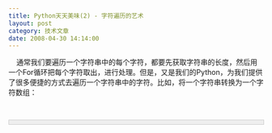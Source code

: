 ```yaml
---
title: Python天天美味(2) - 字符遍历的艺术
layout: post
category: 技术文章
date: 2008-04-30 14:14:00
---
```


&nbsp;&nbsp;&nbsp; 通常我们要遍历一个字符串中的每个字符，都要先获取字符串的长度，然后用一个For循环把每个字符取出，进行处理。但是，又是我们的Python，为我们提供了很多便捷的方式去遍历一个字符串中的字符。比如，将一个字符串转换为一个字符数组：

&nbsp;&nbsp;&nbsp; 

<div style="border: 1px solid #cccccc; padding: 4px 5px 4px 4px; background-color: #eeeeee; font-size: 13px; width: 98%;"><!--

Code highlighting produced by Actipro CodeHighlighter (freeware)

http://www.CodeHighlighter.com/

-->![](http://www.cnblogs.com/Images/OutliningIndicators/None.gif)<span style="color: #000000;">theList&nbsp;</span><span style="color: #000000;">=</span><span style="color: #000000;">&nbsp;list(theString)</span></div>

&nbsp;&nbsp;&nbsp; 同时，我们可以方便的通过for语句进行遍历：

<div style="border: 1px solid #cccccc; padding: 4px 5px 4px 4px; background-color: #eeeeee; font-size: 13px; width: 98%;"><!--

Code highlighting produced by Actipro CodeHighlighter (freeware)

http://www.CodeHighlighter.com/

-->![](http://www.cnblogs.com/Images/OutliningIndicators/None.gif)<span style="color: #000000;">for c in theString:

</span><span style="color: #000000;">&nbsp;&nbsp;&nbsp;&nbsp;&nbsp;&nbsp; do_something_with(c)

</span></div>

&nbsp;&nbsp;&nbsp;&nbsp;
甚者，使用这样的语句：

<div style="border: 1px solid #cccccc; padding: 4px 5px 4px 4px; background-color: #eeeeee; font-size: 13px; width: 98%;"><!--

Code highlighting produced by Actipro CodeHighlighter (freeware)

http://www.CodeHighlighter.com/

-->![](http://www.cnblogs.com/Images/OutliningIndicators/None.gif)<span style="color: #000000;">result = [</span><span style="color: #000000;">do_something_with(c) for c in theString if c == 'x']

</span></div>

&nbsp;&nbsp;&nbsp; 同时，还可以使用map语句，下面，我们开始上菜吧！传说中有一个神奇的字符串，被病毒感染了，被病毒附上了许多x字符，你将设计一个引擎，把病毒x出去，把我们神奇的字符串输出来。程序如下：

<div style="border: 1px solid #cccccc; padding: 4px 5px 4px 4px; background-color: #eeeeee; font-size: 13px; width: 98%;"><!--

Code highlighting produced by Actipro CodeHighlighter (freeware)

http://www.CodeHighlighter.com/

-->![](http://www.cnblogs.com/Images/OutliningIndicators/None.gif)<span style="color: #000000;">theString&nbsp;</span><span style="color: #000000;">=</span><span style="color: #000000;">&nbsp;</span><span style="color: #800000;">'</span><span style="color: #800000;">Ix&nbsp;lixkxex&nbsp;xpxytxhxonx&nbsp;!</span><span style="color: #800000;">'</span><span style="color: #000000;">

![](http://www.cnblogs.com/Images/OutliningIndicators/None.gif)</span><span style="color: #0000ff;">def</span><span style="color: #000000;">&nbsp;PrintEngine(c):

![](http://www.cnblogs.com/Images/OutliningIndicators/None.gif)&nbsp;&nbsp;&nbsp;&nbsp;</span><span style="color: #0000ff;">if</span><span style="color: #000000;">&nbsp;c&nbsp;</span><span style="color: #000000;">!=</span><span style="color: #000000;">&nbsp;</span><span style="color: #800000;">'</span><span style="color: #800000;">x</span><span style="color: #800000;">'</span><span style="color: #000000;">:

![](http://www.cnblogs.com/Images/OutliningIndicators/None.gif)&nbsp;&nbsp;&nbsp;&nbsp;&nbsp;&nbsp;&nbsp;&nbsp;</span><span style="color: #0000ff;">print</span><span style="color: #000000;">&nbsp;c,

![](http://www.cnblogs.com/Images/OutliningIndicators/None.gif)map(PrintEngine,&nbsp;theString)</span></div>

&nbsp;&nbsp;&nbsp;&nbsp;
输出结果：

**&nbsp; &nbsp;&nbsp; I like python !**

#### [Python 天天美味系列（总）](http://www.cnblogs.com/coderzh/archive/2008/07/08/pythoncookbook.html)

[Python   天天美味(1) - 交换变量](http://www.cnblogs.com/coderzh/archive/2008/04/29/1176878.html)
  
[Python   天天美味(2) - 字符遍历的艺术](http://www.cnblogs.com/coderzh/archive/2008/04/30/1177677.html) &nbsp;
  
[Python   天天美味(3) - 字符转换](http://www.cnblogs.com/coderzh/archive/2008/05/02/1179593.html) &nbsp;
  
[Python   天天美味(4) - isinstance判断对象类型](http://www.cnblogs.com/coderzh/archive/2008/05/02/1179609.html)&nbsp;
  
[Python   天天美味(5) - ljust rjust center](http://www.cnblogs.com/coderzh/archive/2008/05/02/1179709.html) 

